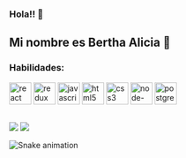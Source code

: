 ### Hola!! 👀

## Mi nombre es Bertha Alicia 👋



### Habilidades:<br />
<div width=100%>
    <a href="https://es.reactjs.org/" ><img src='https://cdn.jsdelivr.net/npm/simple-icons@3.0.1/icons/react.svg' alt='react' height='40'></a>
    <a href="https://es.redux.js.org/"><img src='https://cdn.jsdelivr.net/npm/simple-icons@3.0.1/icons/redux.svg' alt='redux' height='40'></a> 
    <a href="https://www.javascript.com/"><img src='https://cdn.jsdelivr.net/npm/simple-icons@3.0.1/icons/javascript.svg' alt='javascript' height='40'></a> 
    <a href="https://developer.mozilla.org/es/docs/Web/HTML"><img src='https://cdn.jsdelivr.net/npm/simple-icons@3.0.1/icons/html5.svg' alt='html5' height='40'></a> 
    <a href="https://developer.mozilla.org/es/docs/Web/CSS"><img src='https://cdn.jsdelivr.net/npm/simple-icons@3.0.1/icons/css3.svg' alt='css3' height='40'></a> 
    <a href="https://nodejs.org/es/"><img src='https://cdn.jsdelivr.net/npm/simple-icons@3.0.1/icons/node-dot-js.svg' alt='node-dot-js' height='40'></a> 
    <a href="https://www.postgresql.org/"><img src='https://cdn.jsdelivr.net/npm/simple-icons@3.0.1/icons/postgresql.svg' alt='postgresql' height='40'></a> 
</div>

  
##
  
<div>
  <a href = "mailto:contato@rafaballerini.tech"><img src="https://img.shields.io/badge/Gmail-D14836?style=for-the-badge&logo=gmail&logoColor=white" target="_blank"></a>
  <a href="https://www.linkedin.com/in/bertha-alicia-ramirez-mora-9645911a3" target="_blank"><img src="https://img.shields.io/badge/-LinkedIn-%230077B5?style=for-the-badge&logo=linkedin&logoColor=white" target="_blank"></a>   
</div>

![Snake animation](https://github.com/rafaballerini2/rafaballerini2/blob/output/github-contribution-grid-snake.svg)
